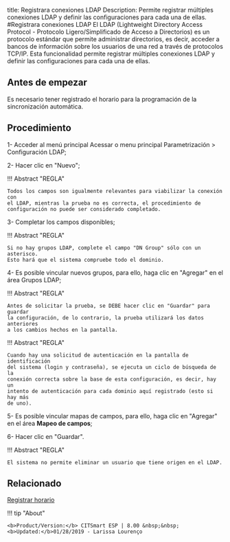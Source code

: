 title:  Registrara conexiones LDAP 
Description: Permite registrar múltiples conexiones LDAP y definir las configuraciones para cada una de ellas.
#Registrara conexiones LDAP
El LDAP (Lightweight Directory Access Protocol - Protocolo Ligero/Simplificado de Acceso a Directorios) es un protocolo estándar que permite administrar directorios, es decir, acceder a bancos de información sobre los usuarios de una red a través de protocolos TCP/IP.
Esta funcionalidad permite registrar múltiples conexiones LDAP y definir las configuraciones para cada una de ellas.

Antes de empezar
----------------

Es necesario tener registrado el horario para la programación de la
sincronización automática.

Procedimiento
-------------

1-  Acceder al menú principal Acessar o menu principal Parametrización \>
    Configuración LDAP;

2-  Hacer clic en "Nuevo";

!!! Abstract "REGLA"

    Todos los campos son igualmente relevantes para viabilizar la conexión con
    el LDAP, mientras la prueba no es correcta, el procedimiento de
    configuración no puede ser considerado completado.

3-  Completar los campos disponibles;

!!! Abstract "REGLA"

    Si no hay grupos LDAP, complete el campo "DN Group" sólo con un asterisco.
    Esto hará que el sistema compruebe todo el dominio.

4-  Es posible vincular nuevos grupos, para ello, haga clic en "Agregar" en el
    área Grupos LDAP;

!!! Abstract "REGLA"

    Antes de solicitar la prueba, se DEBE hacer clic en "Guardar" para guardar
    la configuración, de lo contrario, la prueba utilizará los datos anteriores
    a los cambios hechos en la pantalla.

  !!! Abstract "REGLA"

    Cuando hay una solicitud de autenticación en la pantalla de identificación
    del sistema (login y contraseña), se ejecuta un ciclo de búsqueda de la
    conexión correcta sobre la base de esta configuración, es decir, hay un
    intento de autenticación para cada dominio aquí registrado (esto si hay más
    de uno).

5-  Es posible vincular mapas de campos, para ello, haga clic en "Agregar" en el
    área **Mapeo de campos**;

6-  Hacer clic en "Guardar".

!!! Abstract "REGLA"

    El sistema no permite eliminar un usuario que tiene origen en el LDAP.

Relacionado
-----------

[Registrar horario](/es-es/citsmart-esp-8/processes/event/configuration/register-time.html)

!!! tip "About"

    <b>Product/Version:</b> CITSmart ESP | 8.00 &nbsp;&nbsp;
    <b>Updated:</b>01/28/2019 - Larissa Lourenço
